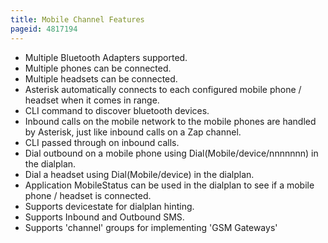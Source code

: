 ```yaml
---
title: Mobile Channel Features
pageid: 4817194
---
```


* Multiple Bluetooth Adapters supported.
* Multiple phones can be connected.
* Multiple headsets can be connected.
* Asterisk automatically connects to each configured mobile phone / headset when it comes in range.
* CLI command to discover bluetooth devices.
* Inbound calls on the mobile network to the mobile phones are handled by Asterisk, just like inbound calls on a Zap channel.
* CLI passed through on inbound calls.
* Dial outbound on a mobile phone using Dial(Mobile/device/nnnnnnn) in the dialplan.
* Dial a headset using Dial(Mobile/device) in the dialplan.
* Application MobileStatus can be used in the dialplan to see if a mobile phone / headset is connected.
* Supports devicestate for dialplan hinting.
* Supports Inbound and Outbound SMS.
* Supports 'channel' groups for implementing 'GSM Gateways'
